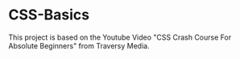 # CSS-Basics

This project is based on the Youtube Video "CSS Crash Course For Absolute Beginners" from Traversy Media.
